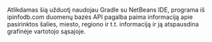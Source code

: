 Atlikdamas šią užduotį naudojau Gradle su NetBeans IDE, programa iš ipinfodb.com duomenų bazės API pagalba paima informaciją apie pasirinktos šalies, miesto, regiono ir t.t. informaciją ir ją atspausdina grafinėje vartotojo sąsajoje. 
